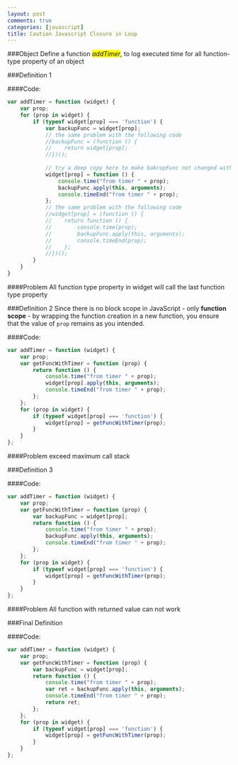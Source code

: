 ```yaml
---
layout: post
comments: true
categories: [javascript]
title: Caution Javascript Closure in Loop
---
```


###Object
Define a function <span style="background-color:yellow;">_addTimer_</span>, to log executed time for all function-type property of an object

###Definition 1

<!-- more -->

####Code:
```javascript
var addTimer = function (widget) {
    var prop;
    for (prop in widget) {
        if (typeof widget[prop] === 'function') {
            var backupFunc = widget[prop];
            // the same problem with the following code
            //backupFunc = (function () {
            //    return widget[prop];
            //})();
            
            // try a deep copy here to make bakcupFunc not changed with prop
            widget[prop] = function () {
                console.time("from timer " + prop);
                backupFunc.apply(this, arguments);
                console.timeEnd("from timer " + prop);
            };
            // the same problem with the following code
            //widget[prop] = (function () {
            //    return function () {
            //        console.time(prop);
            //        backupFunc.apply(this, arguments);
            //        console.timeEnd(prop);
            //    };
            //})();
        }
    }
}
```
####Problem
All function type property in widget will call the last function type property

###Definition 2
Since there is no block scope in JavaScript - only **function scope** - by wrapping the function creation in a new function, you ensure that the value of `prop` remains as you intended.

####Code:
```javascript
var addTimer = function (widget) {
    var prop;
    var getFuncWithTimer = function (prop) {
        return function () {
            console.time("from timer " + prop);
            widget[prop].apply(this, arguments);
            console.timeEnd("from timer " + prop);
        };
    };
    for (prop in widget) {
        if (typeof widget[prop] === 'function') {
            widget[prop] = getFuncWithTimer(prop);
        }
    }
};
```
####Problem
exceed maximum call stack

###Definition 3

####Code:
```javascript
var addTimer = function (widget) {
    var prop;
    var getFuncWithTimer = function (prop) {
        var backupFunc = widget[prop];
        return function () {
            console.time("from timer " + prop);
            backupFunc.apply(this, arguments);
            console.timeEnd("from timer " + prop);
        };
    };
    for (prop in widget) {
        if (typeof widget[prop] === 'function') {
            widget[prop] = getFuncWithTimer(prop);
        }
    }
};
```
####Problem
All function with returned value can not work

###Final Definition

####Code:
```javascript
var addTimer = function (widget) {
    var prop;
    var getFuncWithTimer = function (prop) {
        var backupFunc = widget[prop];
        return function () {
            console.time("from timer " + prop);
            var ret = backupFunc.apply(this, arguments);
            console.timeEnd("from timer " + prop);
            return ret;
        };
    };
    for (prop in widget) {
        if (typeof widget[prop] === 'function') {
            widget[prop] = getFuncWithTimer(prop);
        }
    }
};
```